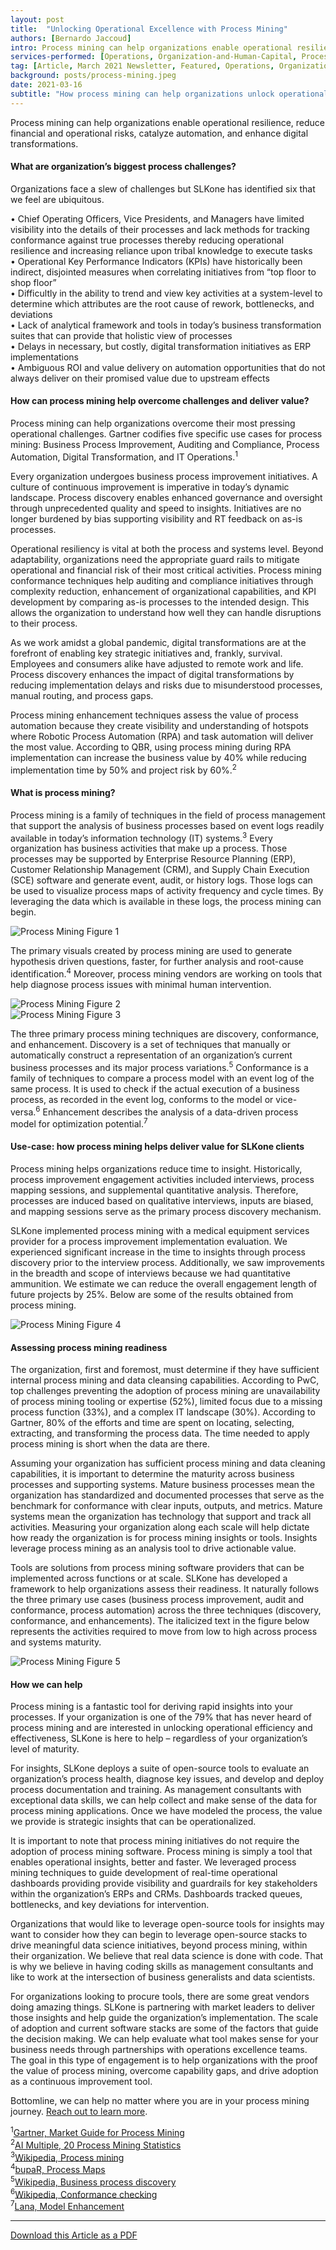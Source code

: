 ```yaml
---
layout: post
title:  "Unlocking Operational Excellence with Process Mining"
authors: [Bernardo Jaccoud]
intro: Process mining can help organizations enable operational resilience, reduce financial and operational risks, catalyze automation, and enhance digital transformations.
services-performed: [Operations, Organization-and-Human-Capital, Process-Design]
tag: [Article, March 2021 Newsletter, Featured, Operations, Organization-and-Human-Capital, Process-Design]
background: posts/process-mining.jpeg
date: 2021-03-16
subtitle: "How process mining can help organizations unlock operational excellence."
---
```

Process mining can help organizations enable operational resilience, reduce financial and operational risks, catalyze automation, and enhance digital transformations.

#### What are organization’s biggest process challenges?

Organizations face a slew of challenges but SLKone has identified six that we feel are ubiquitous.

•	Chief Operating Officers, Vice Presidents, and Managers have limited visibility into the details of their processes and lack methods for tracking conformance against true processes thereby reducing operational resilience and increasing reliance upon tribal knowledge to execute tasks<br>
•	Operational Key Performance Indicators (KPIs) have historically been indirect, disjointed measures when correlating initiatives from “top floor to shop floor”<br>
•	Difficultly in the ability to trend and view key activities at a system-level to determine which attributes are the root cause of rework, bottlenecks, and deviations<br>
•	Lack of analytical framework and tools in today’s business transformation suites that can provide that holistic view of processes<br>
•	Delays in necessary, but costly, digital transformation initiatives as ERP implementations<br>
•	Ambiguous ROI and value delivery on automation opportunities that do not always deliver on their promised value due to upstream effects <br>

#### How can process mining help overcome challenges and deliver value?

Process mining can help organizations overcome their most pressing operational challenges. Gartner codifies five specific use cases for process mining: Business Process Improvement, Auditing and Compliance, Process Automation, Digital Transformation, and IT Operations.<sup>1</sup> 

Every organization undergoes business process improvement initiatives. A culture of continuous improvement is imperative in today’s dynamic landscape. Process discovery enables enhanced governance and oversight through unprecedented quality and speed to insights. Initiatives are no longer burdened by bias supporting visibility and RT feedback on as-is processes. 

Operational resiliency is vital at both the process and systems level. Beyond adaptability, organizations need the appropriate guard rails to mitigate operational and financial risk of their most critical activities. Process mining conformance techniques help auditing and compliance initiatives through complexity reduction, enhancement of organizational capabilities, and KPI development by comparing as-is processes to the intended design. This allows the organization to understand how well they can handle disruptions to their process.

As we work amidst a global pandemic, digital transformations are at the forefront of enabling key strategic initiatives and, frankly, survival. Employees and consumers alike have adjusted to remote work and life. Process discovery enhances the impact of digital transformations by reducing implementation delays and risks due to misunderstood processes, manual routing, and process gaps. 

Process mining enhancement techniques assess the value of process automation because they create visibility and understanding of hotspots where Robotic Process Automation (RPA) and task automation will deliver the most value. According to QBR, using process mining during RPA implementation can increase the business value by 40% while reducing implementation time by 50% and project risk by 60%.<sup>2</sup>

#### What is process mining?

Process mining is a family of techniques in the field of process management that support the analysis of business processes based on event logs readily available in today’s information technology (IT) systems.<sup>3</sup> Every organization has business activities that make up a process. Those processes may be supported by Enterprise Resource Planning (ERP), Customer Relationship Management (CRM), and Supply Chain Execution (SCE) software and generate event, audit, or history logs. Those logs can be used to visualize process maps of activity frequency and cycle times. By leveraging the data which is available in these logs, the process mining can begin. 

<img src="https://slkone.com/images/processmining-figure1.jpg" alt="Process Mining Figure 1">

The primary visuals created by process mining are used to generate hypothesis driven questions, faster, for further analysis and root-cause identification.<sup>4</sup> Moreover, process mining vendors are working on tools that help diagnose process issues with minimal human intervention.

<img src="https://slkone.com/images/processmining-figure2.jpg" alt="Process Mining Figure 2"><br>
<img src="https://slkone.com/images/processmining-figure3.jpg" alt="Process Mining Figure 3">

The three primary process mining techniques are discovery, conformance, and enhancement. Discovery is a set of techniques that manually or automatically construct a representation of an organization’s current business processes and its major process variations.<sup>5</sup> Conformance is a family of techniques to compare a process model with an event log of the same process. It is used to check if the actual execution of a business process, as recorded in the event log, conforms to the model or vice-versa.<sup>6</sup> Enhancement describes the analysis of a data-driven process model for optimization potential.<sup>7</sup>

#### Use-case: how process mining helps deliver value for SLKone clients

Process mining helps organizations reduce time to insight. Historically, process improvement engagement activities included interviews, process mapping sessions, and supplemental quantitative analysis. Therefore, processes are induced based on qualitative interviews, inputs are biased, and mapping sessions serve as the primary process discovery mechanism. 

SLKone implemented process mining with a medical equipment services provider for a process improvement implementation evaluation.  We experienced significant increase in the time to insights through process discovery prior to the interview process. Additionally, we saw improvements in the breadth and scope of interviews because we had quantitative ammunition. We estimate we can reduce the overall engagement length of future projects by 25%. Below are some of the results obtained from process mining.

<img src="https://slkone.com/images/processmining-figure4.jpg" alt="Process Mining Figure 4">

#### Assessing process mining readiness

The organization, first and foremost, must determine if they have sufficient internal process mining and data cleansing capabilities. According to PwC, top challenges preventing the adoption of process mining are unavailability of process mining tooling or expertise (52%), limited focus due to a missing process function (33%), and a complex IT landscape (30%). According to Gartner, 80% of the efforts and time are spent on locating, selecting, extracting, and transforming the process data. The time needed to apply process mining is short when the data are there.

Assuming your organization has sufficient process mining and data cleaning capabilities, it is important to determine the maturity across business processes and supporting systems. Mature business processes mean the organization has standardized and documented processes that serve as the benchmark for conformance with clear inputs, outputs, and metrics. Mature systems mean the organization has technology that support and track all activities. Measuring your organization along each scale will help dictate how ready the organization is for process mining insights or tools. Insights leverage process mining as an analysis tool to drive actionable value. 

Tools are solutions from process mining software providers that can be implemented across functions or at scale. SLKone has developed a framework to help organizations assess their readiness. It naturally follows the three primary use cases (business process improvement, audit and conformance, process automation) across the three techniques (discovery, conformance, and enhancements). The italicized text in the figure below represents the activities required to move from low to high across process and systems maturity. 

<img src="https://slkone.com/images/processmining-figure5.jpg" alt="Process Mining Figure 5">

#### How we can help

Process mining is a fantastic tool for deriving rapid insights into your processes. If your organization is one of the 79% that has never heard of process mining and are interested in unlocking operational efficiency and effectiveness, SLKone is here to help – regardless of your organization’s level of maturity. 

For insights, SLKone deploys a suite of open-source tools to evaluate an organization’s process health, diagnose key issues, and develop and deploy process documentation and training. As management consultants with exceptional data skills, we can help collect and make sense of the data for process mining applications. Once we have modeled the process, the value we provide is strategic insights that can be operationalized. 

It is important to note that process mining initiatives do not require the adoption of process mining software. Process mining is simply a tool that enables operational insights, better and faster. We leveraged process mining techniques to guide development of real-time operational dashboards providing provide visibility and guardrails for key stakeholders within the organization’s ERPs and CRMs. Dashboards tracked queues, bottlenecks, and key deviations for intervention.

Organizations that would like to leverage open-source tools for insights may want to consider how they can begin to leverage open-source stacks to drive meaningful data science initiatives, beyond process mining, within their organization. We believe that real data science is done with code. That is why we believe in having coding skills as management consultants and like to work at the intersection of business generalists and data scientists. 

For organizations looking to procure tools, there are some great vendors doing amazing things. SLKone is partnering with market leaders to deliver those insights and help guide the organization’s implementation. The scale of adoption and current software stacks are some of the factors that guide the decision making. We can help evaluate what tool makes sense for your business needs through partnerships with operations excellence teams. The goal in this type of engagement is to help organizations with the proof the value of process mining, overcome capability gaps, and drive adoption as a continuous improvement tool.

Bottomline, we can help no matter where you are in your process mining journey. <a href="https://slkone.com/contact/">Reach out to learn more</a>.


<sup>1</sup><a href="https://gtnr.it/38q0zgC" target="_blank">Gartner, Market Guide for Process Mining</a><br>
<sup>2</sup><a href="https://research.aimultiple.com/process-mining-stats/" target="_blank">AI Multiple, 20 Process Mining Statistics</a><br>
<sup>3</sup><a href="https://en.wikipedia.org/wiki/Process_mining" target="_blank">Wikipedia, Process mining</a><br>
<sup>4</sup><a href="https://bupar.net/processmaps.html" target="_blank">bupaR, Process Maps</a><br>
<sup>5</sup><a href="https://bit.ly/3qYUdvO" target="_blank">Wikipedia, Business process discovery</a><br>
<sup>6</sup><a href="https://en.wikipedia.org/wiki/Conformance_checking" target="_blank">Wikipedia, Conformance checking</a><br>
<sup>7</sup><a href="https://bit.ly/3r7xuh6" target="_blank">Lana, Model Enhancement</a><br>

___

<a href="https://slkone.com/files/SLKone_Article_Process-Mining_2021.pdf" class="btn-filled" target="_blank">Download this Article as a PDF</a>
